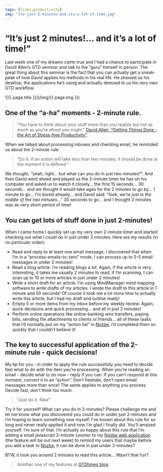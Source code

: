```yaml
---
tags: [links,productivity]
img: "its-just-2-minutes-and-its-a-lot-of-time.jpg"
---
```


# “It’s just 2 minutes!… and it’s a lot of time!”

Last week one of my dreams came true and I had a chance to participate in David Allen’s GTD seminar and talk to the “guru” himself in person. The great thing about this seminar is the fact that you can actually get a sneak-peak of how David applies his methods in his real life. He showed us his desktop, the applications he’s using and actually demoed to us his very own GTD workflow.

<!--More-->

![{{ page.title }}](/img/{{ page.img }})

## One of the “a-ha” moments - 2-minute rule.

> “You have to think about your stuff more than you realize but not as much as you’re afraid you might.” [David Allen, “Getting Things Done - the Art of Stress-free Productivity”](http://www.amazon.com/exec/obidos/ASIN/0142000280/hiweblanrspu-20)

When we talked about processing inboxes and checking email, he reminded us about the 2-minute rule:

> “Do it. If an action will take less than two minutes, it should be done at the moment it is defined.”

We thought, “yeah, right… but what can you do in just two minutes?”. And then David went ahead and played us the 2-minute timer he has on his computer and asked us to watch it closely… the first 15 seconds… 30 seconds… and we thought it would take ages for the 2 minutes to go by… 1 minute to go… I’m bored already… and David said: *“look, we’re just in the middle of the two minutes…”* 30 seconds to go… and I thought 2 minutes was as very short period of time!

## You can get lots of stuff done in just 2-minutes!

When I came home I quickly set up my very own 2-minute timer and started checking out what I could do in just under 2 minutes. Here are my results (in no particular order): 

  * Read and reply to at least one email message. I discovered that when I’m in a “process-emails-to-zero” mode, I can process up to 3-5 email messages in under 2 minutes!
  * Read a blog article. I’m reading blogs a lot. Again, if the article is very interesting, it takes me usually 2 minutes to read, if I’m scanning, I can scan up to 10 or more articles in just under 2 minutes!
  * Write a short draft for an article. I’m using MindManager mind mapping software to write drafts of my articles. I wrote the draft to this article in 1 minute and 50 seconds! Of course it took me a lot more time to actually write this article, but I had my draft and outline ready!
  * Empty 5 or more items from my inbox before my weekly review. Again, quick decisions and quick processing… and all in just 2 minutes!
  * Perform online operations like online-banking wire transfers, paying bills, sending file attachments to clients or friends… all of these tasks that I’d normally put on my “action list” in [Nozbe][n], I’d completed them so quickly that I couldn’t believe it!

##  The key to successful application of the 2-minute rule - quick decisions!

My tip for you - in order to apply the rule successfully you need to decide fast what to do with the item you’re processing. When you’re reading an email - decide what to do now - reply if you can. If you can’t respond at this moment, convert it to an “action”. Don’t hesitate, don’t open email messages more than once! The same applies to anything you process. Decide fast, don’t think too much. 

> “Just do it. Nike”

Try it for yourself! What can you do in 2-minutes? Please challenge me and let me know what you discovered you could do in under just 2-minutes and I’m hoping to learn something new myself. I’ve known about this rule for so long and never really applied it and now I’m glad I finally did. You’ll amazed yourself. I’m sure of that. I’m actually so happy about this rule that I’m adding a small javascript 2-minute counter to my [Nozbe web application][n] (the feature will be out next week) to remind my users that maybe before you add a task to [Nozbe][n], it can be done in just under 2-minutes?

BTW, it took you around 2 minutes to read this article… Wasn’t that fun? 

> Another one of my features at [GTDtimes blog](http://www.gtdtimes.com/2008/04/21/its-just-2-minutes-and-its-a-lot-of-time/).

[n]: https://michael.gratis/nozbe